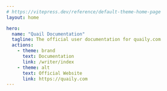```yaml
---
# https://vitepress.dev/reference/default-theme-home-page
layout: home

hero:
  name: "Quail Documentation"
  tagline: The official user documentation for quaily.com
  actions:
    - theme: brand
      text: Documentation
      link: /writer/index
    - theme: alt
      text: Official Website
      link: https://quaily.com
---
```

